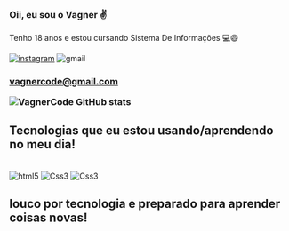 ### Oii, eu sou o Vagner ✌️
Tenho 18 anos e estou cursando Sistema De Informações 💻😄


[![instagram](https://img.shields.io/badge/Instagram-E4405F?style=for-the-badge&logo=instagram&logoColor=white)](https://www.instagram.com/_vagnaoo_/)
![gmail](https://img.shields.io/badge/Gmail-D14836?style=for-the-badge&logo=gmail&logoColor=white) <h3> vagnercode@gmail.com



![VagnerCode GitHub stats](https://github-readme-stats.vercel.app/api?username=VagnerCode&show_icons=true&theme=dracula)

## Tecnologias que eu estou usando/aprendendo no meu dia!

<div style="diplays: iniline_block"><br>
<img align= "center" alt= "html5" src="https://img.shields.io/badge/HTML5-E34F26?style=for-the-badge&logo=html5&logoColor=white"/> 
<img align= "center" alt= "Css3" src="https://img.shields.io/badge/CSS3-1572B6?style=for-the-badge&logo=css3&logoColor=white"/> 
<img align= "center" alt= "Css3" src="https://img.shields.io/badge/JavaScript-3776AB?style=for-the-badge&logo=JavaScript&logoColor=white"/> 

<br>

## louco por tecnologia e preparado para aprender coisas novas!
